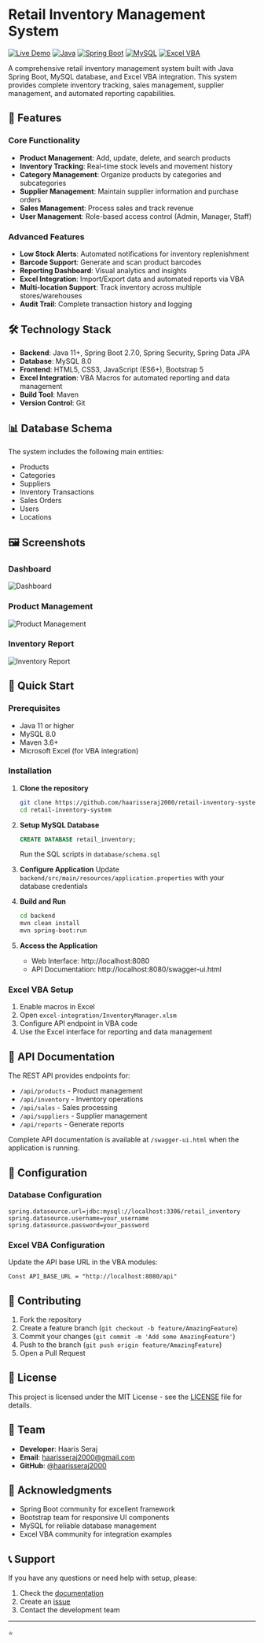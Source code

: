 # Retail Inventory Management System

[![Live Demo](https://img.shields.io/badge/Live%20Demo-Click%20Here-green)](https://haarisseraj2000.github.io/retail-inventory-system)
[![Java](https://img.shields.io/badge/Java-11%2B-orange)](https://www.oracle.com/java/)
[![Spring Boot](https://img.shields.io/badge/Spring%20Boot-2.7.0-brightgreen)](https://spring.io/projects/spring-boot)
[![MySQL](https://img.shields.io/badge/MySQL-8.0-blue)](https://www.mysql.com/)
[![Excel VBA](https://img.shields.io/badge/Excel%20VBA-Enabled-yellow)](https://docs.microsoft.com/en-us/office/vba/excel/concepts/excel-vba-reference)

A comprehensive retail inventory management system built with Java Spring Boot, MySQL database, and Excel VBA integration. This system provides complete inventory tracking, sales management, supplier management, and automated reporting capabilities.

## 🚀 Features

### Core Functionality
- **Product Management**: Add, update, delete, and search products
- **Inventory Tracking**: Real-time stock levels and movement history
- **Category Management**: Organize products by categories and subcategories
- **Supplier Management**: Maintain supplier information and purchase orders
- **Sales Management**: Process sales and track revenue
- **User Management**: Role-based access control (Admin, Manager, Staff)

### Advanced Features
- **Low Stock Alerts**: Automated notifications for inventory replenishment
- **Barcode Support**: Generate and scan product barcodes
- **Reporting Dashboard**: Visual analytics and insights
- **Excel Integration**: Import/Export data and automated reports via VBA
- **Multi-location Support**: Track inventory across multiple stores/warehouses
- **Audit Trail**: Complete transaction history and logging

## 🛠️ Technology Stack

- **Backend**: Java 11+, Spring Boot 2.7.0, Spring Security, Spring Data JPA
- **Database**: MySQL 8.0
- **Frontend**: HTML5, CSS3, JavaScript (ES6+), Bootstrap 5
- **Excel Integration**: VBA Macros for automated reporting and data management
- **Build Tool**: Maven
- **Version Control**: Git

## 📊 Database Schema

The system includes the following main entities:
- Products
- Categories
- Suppliers
- Inventory Transactions
- Sales Orders
- Users
- Locations

## 🖼️ Screenshots

### Dashboard
![Dashboard](docs/images/dashboard.png)

### Product Management
![Product Management](docs/images/product-management.png)

### Inventory Report
![Inventory Report](docs/images/inventory-report.png)

## 🚀 Quick Start

### Prerequisites
- Java 11 or higher
- MySQL 8.0
- Maven 3.6+
- Microsoft Excel (for VBA integration)

### Installation

1. **Clone the repository**
   ```bash
   git clone https://github.com/haarisseraj2000/retail-inventory-system.git
   cd retail-inventory-system
   ```

2. **Setup MySQL Database**
   ```sql
   CREATE DATABASE retail_inventory;
   ```
   Run the SQL scripts in `database/schema.sql`

3. **Configure Application**
   Update `backend/src/main/resources/application.properties` with your database credentials

4. **Build and Run**
   ```bash
   cd backend
   mvn clean install
   mvn spring-boot:run
   ```

5. **Access the Application**
   - Web Interface: http://localhost:8080
   - API Documentation: http://localhost:8080/swagger-ui.html

### Excel VBA Setup
1. Enable macros in Excel
2. Open `excel-integration/InventoryManager.xlsm`
3. Configure API endpoint in VBA code
4. Use the Excel interface for reporting and data management

## 📖 API Documentation

The REST API provides endpoints for:
- `/api/products` - Product management
- `/api/inventory` - Inventory operations
- `/api/sales` - Sales processing
- `/api/suppliers` - Supplier management
- `/api/reports` - Generate reports

Complete API documentation is available at `/swagger-ui.html` when the application is running.

## 🔧 Configuration

### Database Configuration
```properties
spring.datasource.url=jdbc:mysql://localhost:3306/retail_inventory
spring.datasource.username=your_username
spring.datasource.password=your_password
```

### Excel VBA Configuration
Update the API base URL in the VBA modules:
```vba
Const API_BASE_URL = "http://localhost:8080/api"
```

## 🤝 Contributing

1. Fork the repository
2. Create a feature branch (`git checkout -b feature/AmazingFeature`)
3. Commit your changes (`git commit -m 'Add some AmazingFeature'`)
4. Push to the branch (`git push origin feature/AmazingFeature`)
5. Open a Pull Request

## 📝 License

This project is licensed under the MIT License - see the [LICENSE](LICENSE) file for details.

## 👥 Team

- **Developer**: Haaris Seraj
- **Email**: haarisseraj2000@gmail.com
- **GitHub**: [@haarisseraj2000](https://github.com/haarisseraj2000)

## 🙏 Acknowledgments

- Spring Boot community for excellent framework
- Bootstrap team for responsive UI components
- MySQL for reliable database management
- Excel VBA community for integration examples

## 📞 Support

If you have any questions or need help with setup, please:
1. Check the [documentation](docs/)
2. Create an [issue](https://github.com/haarisseraj2000/retail-inventory-system/issues)
3. Contact the development team

---

⭐ 
